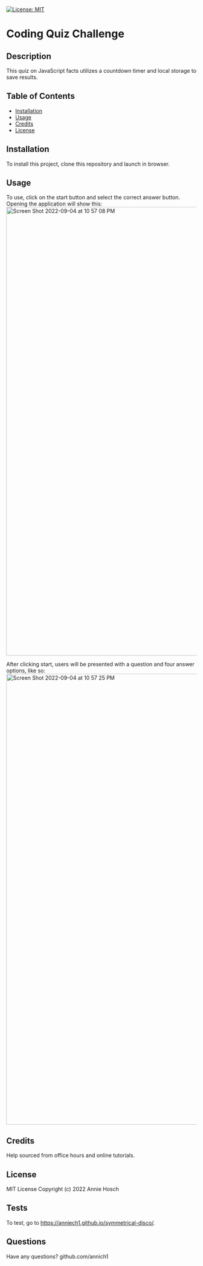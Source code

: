 
[![License: MIT](https://img.shields.io/badge/License-MIT-yellow.svg)](https://opensource.org/licenses/MIT)

# Coding Quiz Challenge
## Description
This quiz on JavaScript facts utilizes a countdown timer and local storage to save results.

## Table of Contents
- [Installation](#installation)
- [Usage](#usage)
- [Credits](#credits)
- [License](#license)


## Installation
To install this project, clone this repository and launch in browser.

## Usage
To use, click on the start button and select the correct answer button. Opening the application will show this:
<img width="1184" alt="Screen Shot 2022-09-04 at 10 57 08 PM" src="https://user-images.githubusercontent.com/107431063/188353365-115b719f-6eb3-479b-884f-637f5596f992.png">

After clicking start, users will be presented with a question and four answer options, like so:
<img width="1190" alt="Screen Shot 2022-09-04 at 10 57 25 PM" src="https://user-images.githubusercontent.com/107431063/188353538-d02df63f-5621-43cf-9aa4-f6c480f759a8.png">
                           
## Credits 
Help sourced from office hours and online tutorials.

## License
MIT License Copyright (c) 2022 Annie Hosch 

## Tests
To test, go to https://anniech1.github.io/symmetrical-disco/.

## Questions
Have any questions?
github.com/annich1                  
    

